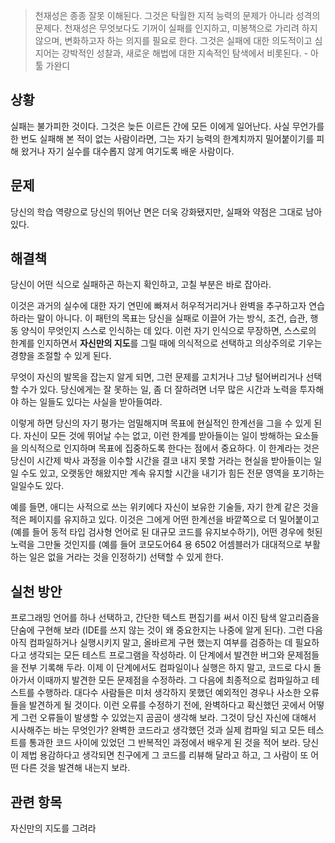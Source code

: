 > 천재성은 종종 잘못 이해된다. 그것은 탁월한 지적 능력의 문제가 아니라 성격의 문제다. 천재성은 무엇보다도 기꺼이 실패를 인지하고, 미봉책으로 가리려 하지 않으며, 변화하고자 하는 의지를 필요로 한다. 그것은 실패에 대한 의도적이고 심지어는 강박적인 성찰과, 새로운 해법에 대한 지속적인 탐색에서 비롯된다. - 아툴 가완디

## 상황
실패는 불가피한 것이다. 그것은 늦든 이르든 간에 모든 이에게 일어난다. 사실 무언가를 한 번도 실패해 본 적이 없는 사람이라면, 그는 자기 능력의 한계치까지 밀어붙이기를 피해 왔거나 자기 실수를 대수롭지 않게 여기도록 배운 사람이다.

## 문제
당신의 학습 역량으로 당신의 뛰어난 면은 더욱 강화됐지만, 실패와 약점은 그대로 남아 있다.

## 해결책
당신이 어떤 식으로 실패하곤 하는지 확인하고, 고칠 부분은 바로 잡아라.

이것은 과거의 실수에 대한 자기 연민에 빠져서 허우적거리거나 완벽을 추구하고자 연습하라는 말이 아니다. 이 패턴의 목표는 당신을 실패로 이끌어 가는 방식, 조건, 습관, 행동 양식이 무엇인지 스스로 인식하는 데 있다. 이런 자기 인식으로 무장하면, 스스로의 한계를 인지하면서 **자신만의 지도**를 그릴 때에 의식적으로 선택하고 의상주의로 기우는 경향을 조절할 수 있게 된다.

무엇이 자신의 발목을 잡는지 알게 되면, 그런 문제를 고치거나 그냥 털어버리거나 선택할 수가 있다. 당신에게는 잘 못하는 일, 좀 더 잘하려면 너무 많은 시간과 노력을 투자해야 하는 일들도 있다는 사실을 받아들여라.

이렇게 하면 당신의 자기 평가는 엄밀해지며 목표에 현실적인 한계선을 그을 수 있게 된다. 자신이 모든 것에 뛰어날 수는 없고, 이런 한계를 받아들이는 일이 방해하는 요소들을 의식적으로 인지하며 목표에 집중하도록 한다는 점에서 중요하다. 이 한계라는 것은 당신이 시간제 박사 과정을 이수할 시간을 결코 내지 못할 거라는 현실을 받아들이는 일일 수도 있고, 오랫동안 해왔지만 계속 유지할 시간을 내기가 힘든 전문 영역을 포기하는 일일수도 있다.

예를 들면, 애디는 사적으로 쓰는 위키에다 자신이 보유한 기술들, 자기 한계 같은 것을 적은 페이지를 유지하고 있다. 이것은 그에게 어떤 한계선을 바깥쪽으로 더 밀어붙이고 (예를 들어 동적 타입 검사형 언어로 된 대규모 코드를 유지보수하기), 어떤 경우에 헛된 노력을 그만둘 것인지를 (예를 들어 코모도어64 용 6502 어셈블러가 대대적으로 부활하는 일은 없을 거라는 것을 인정하기) 선택할 수 있게 한다.

## 실천 방안
프로그래밍 언어를 하나 선택하고, 간단한 텍스트 편집기를 써서 이진 탐색 알고리즘을 단숨에 구현해 보라 (IDE를 쓰지 않는 것이 왜 중요한지는 나중에 알게 된다). 그런 다음 아직 컴파일하거나 실행시키지 말고, 올바르게 구현 했는지 여부를 검증하는 데 필요하다고 생각되는 모든 테스트 프로그램을 작성하라. 이 단계에서 발견한 버그와 문제점들을 전부 기록해 두라. 이제 이 단계에서도 컴파일이나 실행은 하지 말고, 코드로 다시 돌아가서 이때까지 발견한 모든 문제점을 수정하라. 그 다음에 최종적으로 컴파일하고 테스트를 수행하라. 대다수 사람들은 미처 생각하지 못했던 예외적인 경우나 사소한 오류들을 발견하게 될 것이다. 이런 오류를 수정하기 전에, 완벽하다고 확신했던 곳에서 어떻게 그런 오류들이 발생할 수 있었는지 곰곰이 생각해 보라. 그것이 당신 자신에 대해서 시사해주는 바는 무엇인가? 완벽한 코드라고 생각했던 것과 실제 컴파일 되고 모든 테스트를 통과한 코드 사이에 있었던 그 반복적인 과정에서 배우게 된 것을 적어 보라. 당신이 제법 용감하다고 생각되면 친구에게 그 코드를 리뷰해 달라고 하고, 그 사람이 또 어떤 다른 것을 발견해 내는지 보라.

## 관련 항목
자신만의 지도를 그려라